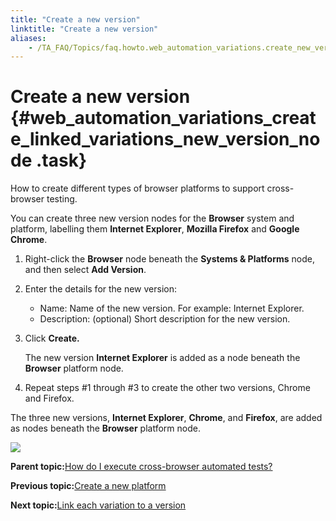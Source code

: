 ```yaml
--- 
title: "Create a new version"
linktitle: "Create a new version"
aliases: 
    - /TA_FAQ/Topics/faq.howto.web_automation_variations.create_new_version.html
---
```

# Create a new version {#web_automation_variations_create_linked_variations_new_version_node .task}

How to create different types of browser platforms to support cross-browser testing.

You can create three new version nodes for the **Browser** system and platform, labelling them **Internet Explorer**, **Mozilla Firefox** and **Google Chrome**.

1.  Right-click the **Browser** node beneath the **Systems & Platforms** node, and then select **Add Version**.

2.  Enter the details for the new version:

    -   Name: Name of the new version. For example: Internet Explorer.
    -   Description: \(optional\) Short description for the new version.
3.  Click **Create.**

    The new version **Internet Explorer** is added as a node beneath the **Browser** platform node.

4.  Repeat steps \#1 through \#3 to create the other two versions, Chrome and Firefox.


The three new versions, **Internet Explorer**, **Chrome**, and **Firefox**, are added as nodes beneath the **Browser** platform node.

![](../../TA_Automation/Images/web_automation_create_new_version.png)

**Parent topic:**[How do I execute cross-browser automated tests?](../../TA_FAQ/Topics/faq.howto.web_automation_variations.html)

**Previous topic:**[Create a new platform](../../TA_FAQ/Topics/faq.howto.web_automation_variations.create_new_system.html)

**Next topic:**[Link each variation to a version](../../TA_FAQ/Topics/faq.howto.web_automation_variations.linking.html)

